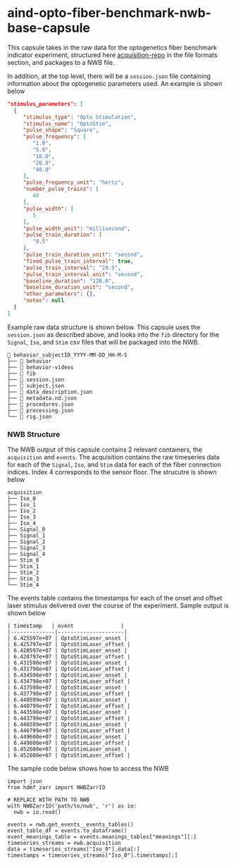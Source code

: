 # aind-opto-fiber-benchmark-nwb-base-capsule

This capsule takes in the raw data for the optogenetics fiber benchmark indicator experiment, structured here [acquisition-repo](https://github.com/AllenNeuralDynamics/FIP_DAQ_Control_IndicatorBenchmarking/blob/main/README.md) in the file formats section, and packages to a NWB file. 

In addition, at the top level, there will be a `session.json` file containing information about the optogenetic parameters used. An example is shown below

```json
"stimulus_parameters": [
  {
     "stimulus_type": "Opto Stimulation",
     "stimulus_name": "OptoStim",
     "pulse_shape": "Square",
     "pulse_frequency": [
        "1.0",
        "5.0",
        "10.0",
        "20.0",
        "40.0"
     ],
     "pulse_frequency_unit": "hertz",
     "number_pulse_trains": [
        40
     ],
     "pulse_width": [
        5
     ],
     "pulse_width_unit": "millisecond",
     "pulse_train_duration": [
        "0.5"
     ],
     "pulse_train_duration_unit": "second",
     "fixed_pulse_train_interval": true,
     "pulse_train_interval": "29.5",
     "pulse_train_interval_unit": "second",
     "baseline_duration": "120.0",
     "baseline_duration_unit": "second",
     "other_parameters": {},
     "notes": null
  }
]
```

Example raw data structure is shown below. This capsule uses the `session.json` as described above, and looks into the `fib` directory for the `Signal`, `Iso`, and `Stim` csv files that will be packaged into the NWB.

```
📂 behavior_subjectID_YYYY-MM-DD_HH-M-S
├── 📂 behavior
├── 📂 behavior-videos
├── 📂 fib
├── 📄 session.json
├── 📄 subject.json
├── 📄 data_description.json
├── 📄 metadata.nd.json
├── 📄 procedures.json
├── 📄 processing.json
└── 📄 rig.json
```

### NWB Structure
The NWB output of this capsule contains 2 relevant containers, the `acquisition` and `events`. The acquisition contains the raw timeseries data for each of the `Signal`, `Iso`, and `Stim` data for each of the fiber connection indices. Index 4 corresponds to the sensor floor. The strucutre is shown below

```
acquisition
├── Iso_0
├── Iso_1
├── Iso_2
├── Iso_3
├── Iso_4
├── Signal_0
├── Signal_1
├── Signal_2
├── Signal_3
├── Signal_4
├── Stim_0
├── Stim_1
├── Stim_2
├── Stim_3
└── Stim_4
```

The events table contains the timestamps for each of the onset and offset laser stimulus delivered over the course of the experiment. Sample output is shown below

```
| timestamp   | event               |
|--------------|---------------------|
| 6.425597e+07 | OptoStimLaser_onset |
| 6.425797e+07 | OptoStimLaser_offset |
| 6.428597e+07 | OptoStimLaser_onset |
| 6.428797e+07 | OptoStimLaser_offset |
| 6.431598e+07 | OptoStimLaser_onset |
| 6.431798e+07 | OptoStimLaser_offset |
| 6.434598e+07 | OptoStimLaser_onset |
| 6.434798e+07 | OptoStimLaser_offset |
| 6.437598e+07 | OptoStimLaser_onset |
| 6.437798e+07 | OptoStimLaser_offset |
| 6.440599e+07 | OptoStimLaser_onset |
| 6.440799e+07 | OptoStimLaser_offset |
| 6.443598e+07 | OptoStimLaser_onset |
| 6.443799e+07 | OptoStimLaser_offset |
| 6.446599e+07 | OptoStimLaser_onset |
| 6.446799e+07 | OptoStimLaser_offset |
| 6.449600e+07 | OptoStimLaser_onset |
| 6.449800e+07 | OptoStimLaser_offset |
| 6.452600e+07 | OptoStimLaser_onset |
| 6.452800e+07 | OptoStimLaser_offset |
```

The sample code below shows how to access the NWB 

```
import json
from hdmf_zarr import NWBZarrIO

# REPLACE WITH PATH TO NWB
with NWBZarrIO('path/to/nwb', 'r') as io:
  nwb = io.read()

events = nwb.get_events__events_tables()
event_table_df = events.to_dataframe()
event_meanings_table = events.meanings_tables["meanings"][:]
timeseries_streams = nwb.acquisition
data = timeseries_streams["Iso_0"].data[:]
timestamps = timeseries_streams["Iso_0"].timestamps[:]
```


